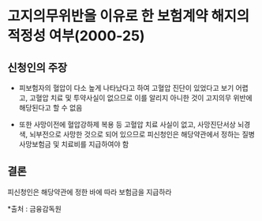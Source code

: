 # 고지의무위반을 이유로 한 보험계약 해지의 적정성 여부(2000-25)

## 신청인의 주장
* 피보험자의 혈압이 다소 높게 나타났다고 하여 고혈압 진단이 있었다고 보기 어렵고, 고혈압 치료 및 투약사실이 없으므로 이를 알리지 아니한 것이 고지의무 위반에 해당된다고 할 수 없음

* 또한 사망이전에 혈압강하제 복용 등 고혈압 치료 사실이 없고, 사망진단서상 뇌경색, 뇌부전으로 사망한 것으로 되어 있으므로 피신청인은 해당약관에서 정하는 질병사망보험금 및 치료비를 지급하여야 함

## 결론
피신청인은 해당약관에 정한 바에 따라 보험금을 지급하라

*출처 : 금융감독원

